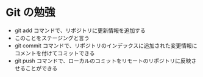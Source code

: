 # Git の勉強

 - git add コマンドで、リポジトリに更新情報を追加する
  - このことをステージングと言う
 - git commit コマンドで、リポジトリのインデックスに追加された変更情報にコメントを付けてコミットできる
 - git push コマンドで、ローカルのコミットをリモートのリポジトリに反映させることができる
